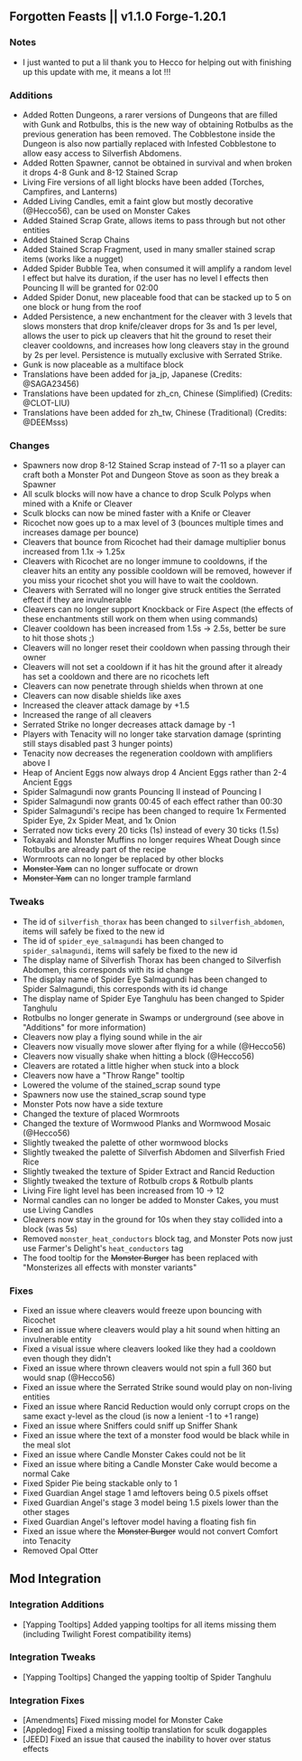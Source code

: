 ## Forgotten Feasts || v1.1.0 Forge-1.20.1

### Notes
- I just wanted to put a lil thank you to Hecco for helping out with finishing up this update with me, it means a lot !!!

### Additions
- Added Rotten Dungeons, a rarer versions of Dungeons that are filled with Gunk and Rotbulbs, this is the new way of
obtaining Rotbulbs as the previous generation has been removed. The Cobblestone inside the Dungeon is also now partially
replaced with Infested Cobblestone to allow easy access to Silverfish Abdomens.
- Added Rotten Spawner, cannot be obtained in survival and when broken it drops 4-8 Gunk and 8-12 Stained Scrap
- Living Fire versions of all light blocks have been added (Torches, Campfires, and Lanterns)
- Added Living Candles, emit a faint glow but mostly decorative (@Hecco56), can be used on Monster Cakes
- Added Stained Scrap Grate, allows items to pass through but not other entities
- Added Stained Scrap Chains
- Added Stained Scrap Fragment, used in many smaller stained scrap items (works like a nugget)
- Added Spider Bubble Tea, when consumed it will amplify a random level I effect but halve its duration, if the user
has no level I effects then Pouncing II will be granted for 02:00
- Added Spider Donut, new placeable food that can be stacked up to 5 on one block or hung from the roof
- Added Persistence, a new enchantment for the cleaver with 3 levels that slows monsters that drop knife/cleaver drops 
for 3s and 1s per level, allows the user to pick up cleavers that hit the ground to reset their cleaver cooldowns, and increases how long cleavers 
stay in the ground by 2s per level. Persistence is mutually exclusive with Serrated Strike.
- Gunk is now placeable as a multiface block
- Translations have been added for ja_jp, Japanese (Credits: @SAGA23456)
- Translations have been updated for zh_cn, Chinese (Simplified) (Credits: @CLOT-LIU)
- Translations have been added for zh_tw, Chinese (Traditional) (Credits: @DEEMsss)

### Changes
- Spawners now drop 8-12 Stained Scrap instead of 7-11 so a player can craft both a Monster Pot and Dungeon Stove
  as soon as they break a Spawner
- All sculk blocks will now have a chance to drop Sculk Polyps when mined with a Knife or Cleaver
- Sculk blocks can now be mined faster with a Knife or Cleaver
- Ricochet now goes up to a max level of 3 (bounces multiple times and increases damage per bounce)
- Cleavers that bounce from Ricochet had their damage multiplier bonus increased from 1.1x -> 1.25x
- Cleavers with Ricochet are no longer immune to cooldowns, if the cleaver hits an entity any possible cooldown will
be removed, however if you miss your ricochet shot you will have to wait the cooldown.
- Cleavers with Serrated will no longer give struck entities the Serrated effect if they are invulnerable
- Cleavers can no longer support Knockback or Fire Aspect (the effects of these enchantments still work on them when using commands)
- Cleaver cooldown has been increased from 1.5s -> 2.5s, better be sure to hit those shots ;)
- Cleavers will no longer reset their cooldown when passing through their owner
- Cleavers will not set a cooldown if it has hit the ground after it already has set a cooldown and there are no ricochets left
- Cleavers can now penetrate through shields when thrown at one
- Cleavers can now disable shields like axes
- Increased the cleaver attack damage by +1.5
- Increased the range of all cleavers
- Serrated Strike no longer decreases attack damage by -1
- Players with Tenacity will no longer take starvation damage (sprinting still stays disabled past 3 hunger points)
- Tenacity now decreases the regeneration cooldown with amplifiers above I
- Heap of Ancient Eggs now always drop 4 Ancient Eggs rather than 2-4 Ancient Eggs
- Spider Salmagundi now grants Pouncing II instead of Pouncing I
- Spider Salmagundi now grants 00:45 of each effect rather than 00:30
- Spider Salmagundi's recipe has been changed to require 1x Fermented Spider Eye, 2x Spider Meat, and 1x Onion
- Serrated now ticks every 20 ticks (1s) instead of every 30 ticks (1.5s)
- Tokayaki and Monster Muffins no longer requires Wheat Dough since Rotbulbs are already part of the recipe
- Wormroots can no longer be replaced by other blocks
- ~~Monster Yam~~ can no longer suffocate or drown
- ~~Monster Yam~~ can no longer trample farmland

### Tweaks
- The id of `silverfish_thorax` has been changed to `silverfish_abdomen`, items will safely be fixed to the new id
- The id of `spider_eye_salmagundi` has been changed to `spider_salmagundi`, items will safely be fixed to the new id
- The display name of Silverfish Thorax has been changed to Silverfish Abdomen, this corresponds with its id change
- The display name of Spider Eye Salmagundi has been changed to Spider Salmagundi, this corresponds with its id change
- The display name of Spider Eye Tanghulu has been changed to Spider Tanghulu
- Rotbulbs no longer generate in Swamps or underground (see above in "Additions" for more information)
- Cleavers now play a flying sound while in the air
- Cleavers now visually move slower after flying for a while (@Hecco56)
- Cleavers now visually shake when hitting a block (@Hecco56)
- Cleavers are rotated a little higher when stuck into a block
- Cleavers now have a "Throw Range" tooltip
- Lowered the volume of the stained_scrap sound type
- Spawners now use the stained_scrap sound type
- Monster Pots now have a side texture
- Changed the texture of placed Wormroots
- Changed the texture of Wormwood Planks and Wormwood Mosaic (@Hecco56)
- Slightly tweaked the palette of other wormwood blocks
- Slightly tweaked the palette of Silverfish Abdomen and Silverfish Fried Rice
- Slightly tweaked the texture of Spider Extract and Rancid Reduction
- Slightly tweaked the texture of Rotbulb crops & Rotbulb plants
- Living Fire light level has been increased from 10 -> 12
- Normal candles can no longer be added to Monster Cakes, you must use Living Candles
- Cleavers now stay in the ground for 10s when they stay collided into a block (was 5s)
- Removed `monster_heat_conductors` block tag, and Monster Pots now just use Farmer's Delight's `heat_conductors` tag
- The food tooltip for the ~~Monster Burger~~ has been replaced with "Monsterizes all effects with monster variants"

### Fixes
- Fixed an issue where cleavers would freeze upon bouncing with Ricochet
- Fixed an issue where cleavers would play a hit sound when hitting an invulnerable entity
- Fixed a visual issue where cleavers looked like they had a cooldown even though they didn't
- Fixed an issue where thrown cleavers would not spin a full 360 but would snap (@Hecco56)
- Fixed an issue where the Serrated Strike sound would play on non-living entities
- Fixed an issue where Rancid Reduction would only corrupt crops on the same exact y-level as the cloud (is now a lenient -1 to +1 range)
- Fixed an issue where Sniffers could sniff up Sniffer Shank
- Fixed an issue where the text of a monster food would be black while in the meal slot
- Fixed an issue where Candle Monster Cakes could not be lit
- Fixed an issue where biting a Candle Monster Cake would become a normal Cake
- Fixed Spider Pie being stackable only to 1
- Fixed Guardian Angel stage 1 amd leftovers being 0.5 pixels offset
- Fixed Guardian Angel's stage 3 model being 1.5 pixels lower than the other stages
- Fixed Guardian Angel's leftover model having a floating fish fin
- Fixed an issue where the ~~Monster Burger~~ would not convert Comfort into Tenacity
- Removed Opal Otter

## Mod Integration
### Integration Additions
- [Yapping Tooltips] Added yapping tooltips for all items missing them (including Twilight Forest compatibility items)

### Integration Tweaks
- [Yapping Tooltips] Changed the yapping tooltip of Spider Tanghulu

### Integration Fixes
- [Amendments] Fixed missing model for Monster Cake
- [Appledog] Fixed a missing tooltip translation for sculk dogapples
- [JEED] Fixed an issue that caused the inability to hover over status effects